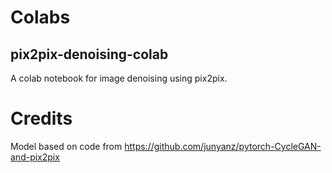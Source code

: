 # Colabs
## pix2pix-denoising-colab
A colab notebook for image denoising using pix2pix.

# Credits
Model based on code from https://github.com/junyanz/pytorch-CycleGAN-and-pix2pix
